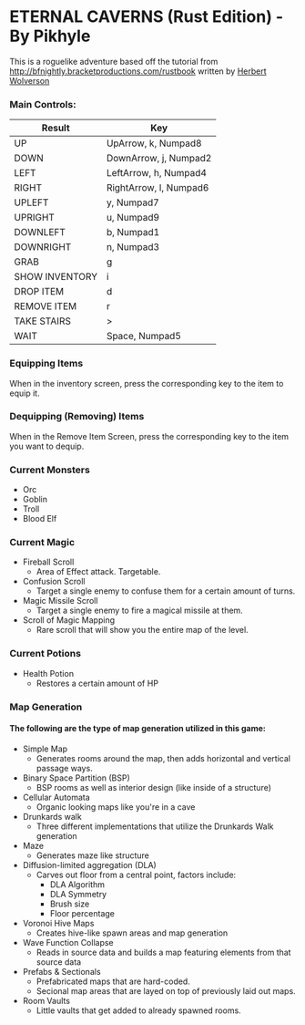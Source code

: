 # ETERNAL CAVERNS (Rust Edition) - By Pikhyle

This is a roguelike adventure based off the tutorial from http://bfnightly.bracketproductions.com/rustbook
written by [Herbert Wolverson](https://github.com/thebracket)

### Main Controls:
| Result        | Key                   |
|---------------|-----------------------|
| UP            | UpArrow, k, Numpad8   |
| DOWN          | DownArrow, j, Numpad2 |
| LEFT          | LeftArrow, h, Numpad4 |
| RIGHT         | RightArrow, l, Numpad6|
| UPLEFT        | y, Numpad7            |
| UPRIGHT       | u, Numpad9            |
| DOWNLEFT      | b, Numpad1            |
| DOWNRIGHT     | n, Numpad3            |
| GRAB          | g                     |
| SHOW INVENTORY| i                     |
| DROP ITEM     | d                     |
| REMOVE ITEM   | r                     |
| TAKE STAIRS   | >                     |
| WAIT          | Space, Numpad5        |

### Equipping Items
When in the inventory screen, press the corresponding key to the item to equip it. 

### Dequipping (Removing) Items
When in the Remove Item Screen, press the corresponding key to the item you want to dequip.

### Current Monsters
- Orc
- Goblin
- Troll
- Blood Elf

### Current Magic
- Fireball Scroll
    - Area of Effect attack. Targetable.
- Confusion Scroll
    - Target a single enemy to confuse them for a certain amount of turns.
- Magic Missile Scroll
    - Target a single enemy to fire a magical missile at them.
- Scroll of Magic Mapping
    - Rare scroll that will show you the entire map of the level.
    
### Current Potions
- Health Potion
    - Restores a certain amount of HP
  
### Map Generation

#### The following are the type of map generation utilized in this game:
- Simple Map
  - Generates rooms around the map, then adds horizontal and vertical passage ways.
- Binary Space Partition (BSP) 
  - BSP rooms as well as interior design (like inside of a structure)
- Cellular Automata
  - Organic looking maps like you're in a cave
- Drunkards walk
  - Three different implementations that utilize the Drunkards Walk generation
- Maze
  - Generates maze like structure
- Diffusion-limited aggregation (DLA)
  - Carves out floor from a central point, factors include: 
    - DLA Algorithm
    - DLA Symmetry
    - Brush size
    - Floor percentage
- Voronoi Hive Maps
  - Creates hive-like spawn areas and map generation
- Wave Function Collapse
  - Reads in source data and builds a map featuring elements from that source data
- Prefabs & Sectionals
  - Prefabricated maps that are hard-coded.
  - Secional map areas that are layed on top of previously laid out maps.
- Room Vaults
  - Little vaults that get added to already spawned rooms.
 
